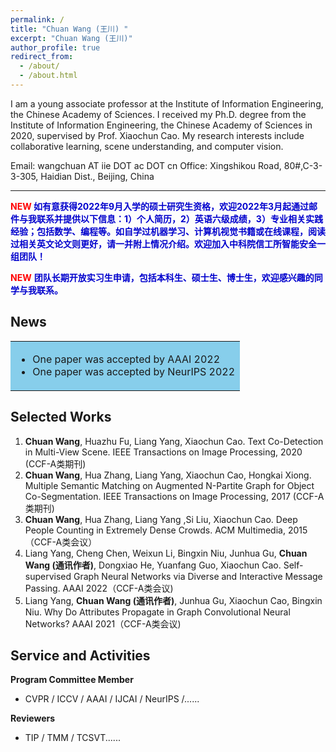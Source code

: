 ```yaml
---
permalink: /
title: "Chuan Wang (王川) "
excerpt: "Chuan Wang (王川)"
author_profile: true
redirect_from: 
  - /about/
  - /about.html
---
```


I am a young associate professor at the Institute of Information Engineering, the Chinese Academy of Sciences. I received my Ph.D. degree from the Institute of Information Engineering, the Chinese Academy of Sciences in 2020, supervised by Prof. Xiaochun Cao. My research interests include collaborative learning, scene understanding, and computer vision.

Email: wangchuan AT iie DOT ac DOT cn
Office: Xingshikou Road, 80#,C-3-3-305, Haidian Dist., Beijing, China

------
**<font color=red>NEW</font> <font color=MediumBlue>如有意获得2022年9月入学的硕士研究生资格，欢迎2022年3月起通过邮件与我联系并提供以下信息：1）个人简历，2）英语六级成绩，3）专业相关实践经验；包括数学、编程等。如自学过机器学习、计算机视觉书籍或在线课程，阅读过相关英文论文则更好，请一并附上情况介绍。欢迎加入中科院信工所智能安全一组团队！</font>**

**<font color=red>NEW</font>** **<font color=MediumBlue>团队长期开放实习生申请，包括本科生、硕士生、博士生，欢迎感兴趣的同学与我联系。</font>**

News
------
<!----><table><tr><td bgcolor=SkyBlue>
- One paper was accepted by AAAI 2022
- One paper was accepted by NeurIPS 2022
<!----></td></tr></table>

Selected Works
------
1.	**Chuan Wang**, Huazhu Fu, Liang Yang, Xiaochun Cao. Text Co-Detection in Multi-View Scene. IEEE Transactions on Image Processing, 2020 (CCF-A类期刊)
2.	**Chuan Wang**, Hua Zhang, Liang Yang, Xiaochun Cao, Hongkai Xiong. Multiple Semantic Matching on Augmented N-Partite Graph for Object Co-Segmentation. IEEE Transactions on Image Processing, 2017 (CCF-A类期刊)
3.	**Chuan Wang**, Hua Zhang, Liang Yang ,Si Liu, Xiaochun Cao. Deep People Counting in Extremely Dense Crowds. ACM Multimedia, 2015（CCF-A类会议）
4.	Liang Yang, Cheng Chen, Weixun Li, Bingxin Niu, Junhua Gu, **Chuan Wang (通讯作者)**, Dongxiao He, Yuanfang Guo, Xiaochun Cao. Self-supervised Graph Neural Networks via Diverse and Interactive Message Passing. AAAI 2022（CCF-A类会议)
5.	Liang Yang, **Chuan Wang (通讯作者)**, Junhua Gu, Xiaochun Cao, Bingxin Niu. Why Do Attributes Propagate in Graph Convolutional Neural Networks? AAAI 2021（CCF-A类会议)


Service and Activities
------
**Program Committee Member**
  - CVPR / ICCV / AAAI / IJCAI / NeurIPS /......

**Reviewers**
- TIP / TMM / TCSVT......


